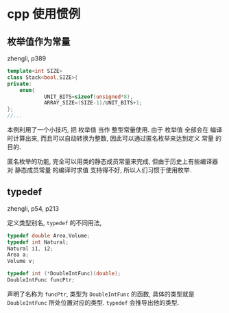 # cpp 使用惯例

## 枚举值作为常量

zhengli, p389

```cpp
template<int SIZE>
class Stack<bool,SIZE>{
private:
    enum{
            UNIT_BITS=sizeof(unsigned*8),
            ARRAY_SIZE=(SIZE-1)/UNIT_BITS+1;
};
//...
```

本例利用了一个小技巧, 把 枚举值 当作 整型常量使用.
由于 枚举值 全部会在 编译时计算出来, 而且可以自动转换为整数,
因此可以通过匿名枚举来达到定义 常量 的目的.

匿名枚举的功能, 完全可以用类的静态成员常量来完成,
但由于历史上有些编译器对 静态成员常量 的编译时求值 支持得不好,
所以人们习惯于使用枚举.

## typedef

zhengli, p54, p213

定义类型别名, `typedef` 的不同用法,

```cpp
typedef double Area,Volume;
typedef int Natural;
Natural i1, i2;
Area a;
Volume v;
```

```cpp
typedef int (*DoubleIntFunc)(double);
DoubleIntFunc funcPtr;
```

声明了名称为 `funcPtr`, 类型为 `DoubleIntFunc` 的函数,
具体的类型就是 `DoubleIntFunc` 所处位置对应的类型.
`typedef` 会推导出他的类型.
